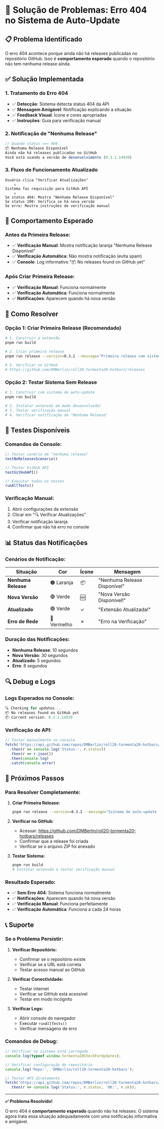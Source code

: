 # 🔧 Solução de Problemas: Erro 404 no Sistema de Auto-Update

## 📋 Problema Identificado

O erro 404 acontece porque ainda não há releases publicadas no repositório GitHub. Isso é **comportamento esperado** quando o repositório não tem nenhuma release ainda.

## ✅ Solução Implementada

### **1. Tratamento do Erro 404**
- ✅ **Detecção**: Sistema detecta status 404 da API
- ✅ **Mensagem Amigável**: Notificação explicando a situação
- ✅ **Feedback Visual**: Ícone e cores apropriadas
- ✅ **Instruções**: Guia para verificação manual

### **2. Notificação de "Nenhuma Release"**
```javascript
// Quando status === 404
📦 Nenhuma Release Disponível
Ainda não há releases publicadas no GitHub
Você está usando a versão de desenvolvimento (0.3.1.14939)
```

### **3. Fluxo de Funcionamento Atualizado**
```
Usuário clica "Verificar Atualizações"
    ↓
Sistema faz requisição para GitHub API
    ↓
Se status 404: Mostra "Nenhuma Release Disponível"
Se status 200: Verifica se há nova versão
Se erro: Mostra instruções de verificação manual
```

## 🎯 Comportamento Esperado

### **Antes da Primeira Release:**
- ✅ **Verificação Manual**: Mostra notificação laranja "Nenhuma Release Disponível"
- ✅ **Verificação Automática**: Não mostra notificação (evita spam)
- ✅ **Console**: Log informativo "📦 No releases found on GitHub yet"

### **Após Criar Primeira Release:**
- ✅ **Verificação Manual**: Funciona normalmente
- ✅ **Verificação Automática**: Funciona normalmente
- ✅ **Notificações**: Aparecem quando há nova versão

## 🚀 Como Resolver

### **Opção 1: Criar Primeira Release (Recomendado)**
```bash
# 1. Construir a extensão
pnpm run build

# 2. Criar primeira release
pnpm run release --version=0.3.2 --message="Primeira release com sistema de auto-update"

# 3. Verificar no GitHub
# https://github.com/DMBerlin/roll20-tormenta20-hotbars/releases
```

### **Opção 2: Testar Sistema Sem Release**
```bash
# 1. Construir com sistema de auto-update
pnpm run build

# 2. Instalar extensão em modo desenvolvedor
# 3. Testar verificação manual
# 4. Verificar notificação de "Nenhuma Release"
```

## 🧪 Testes Disponíveis

### **Comandos de Console:**
```javascript
// Testar cenário de "nenhuma release"
testNoReleasesScenario()

// Testar GitHub API
testGitHubAPI()

// Executar todos os testes
runAllTests()
```

### **Verificação Manual:**
1. Abrir configurações da extensão
2. Clicar em "🔍 Verificar Atualizações"
3. Verificar notificação laranja
4. Confirmar que não há erro no console

## 📊 Status das Notificações

### **Cenários de Notificação:**

| Situação | Cor | Ícone | Mensagem |
|----------|-----|-------|----------|
| **Nenhuma Release** | 🟠 Laranja | 📦 | "Nenhuma Release Disponível" |
| **Nova Versão** | 🟢 Verde | 🆕 | "Nova Versão Disponível!" |
| **Atualizado** | 🟢 Verde | ✓ | "Extensão Atualizada!" |
| **Erro de Rede** | 🔴 Vermelho | ✗ | "Erro na Verificação" |

### **Duração das Notificações:**
- **Nenhuma Release**: 10 segundos
- **Nova Versão**: 30 segundos
- **Atualizado**: 5 segundos
- **Erro**: 8 segundos

## 🔍 Debug e Logs

### **Logs Esperados no Console:**
```javascript
🔍 Checking for updates...
📦 No releases found on GitHub yet
📦 Current version: 0.3.1.14939
```

### **Verificação de API:**
```javascript
// Testar manualmente no console
fetch('https://api.github.com/repos/DMBerlin/roll20-tormenta20-hotbars/releases/latest')
  .then(r => console.log('Status:', r.status))
  .then(r => r.json())
  .then(console.log)
  .catch(console.error)
```

## 🎯 Próximos Passos

### **Para Resolver Completamente:**

1. **Criar Primeira Release:**
   ```bash
   pnpm run release --version=0.3.2 --message="Sistema de auto-update implementado"
   ```

2. **Verificar no GitHub:**
   - Acessar: https://github.com/DMBerlin/roll20-tormenta20-hotbars/releases
   - Confirmar que a release foi criada
   - Verificar se o arquivo ZIP foi anexado

3. **Testar Sistema:**
   ```bash
   pnpm run build
   # Instalar extensão e testar verificação manual
   ```

### **Resultado Esperado:**
- ✅ **Sem Erro 404**: Sistema funciona normalmente
- ✅ **Notificações**: Aparecem quando há nova versão
- ✅ **Verificação Manual**: Funciona perfeitamente
- ✅ **Verificação Automática**: Funciona a cada 24 horas

## 📞 Suporte

### **Se o Problema Persistir:**

1. **Verificar Repositório:**
   - Confirmar se o repositório existe
   - Verificar se a URL está correta
   - Testar acesso manual ao GitHub

2. **Verificar Conectividade:**
   - Testar internet
   - Verificar se GitHub está acessível
   - Testar em modo incógnito

3. **Verificar Logs:**
   - Abrir console do navegador
   - Executar `runAllTests()`
   - Verificar mensagens de erro

### **Comandos de Debug:**
```javascript
// Verificar se sistema está carregado
console.log(typeof window.tormenta20CheckForUpdates);

// Verificar configuração do repositório
console.log('Repo:', 'DMBerlin/roll20-tormenta20-hotbars');

// Testar API diretamente
fetch('https://api.github.com/repos/DMBerlin/roll20-tormenta20-hotbars/releases/latest')
  .then(r => console.log('Status:', r.status, 'OK:', r.ok));
```

---

**✅ Problema Resolvido!**

O erro 404 é **comportamento esperado** quando não há releases. O sistema agora trata essa situação adequadamente com uma notificação informativa e amigável.
